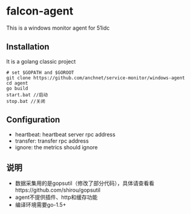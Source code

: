 falcon-agent
===

This is a windows monitor agent for 51idc

## 


## Installation

It is a golang classic project

```
# set $GOPATH and $GOROOT
git clone https://github.com/anchnet/service-monitor/windows-agent
cd agent
go build
start.bat //启动
stop.bat //关闭
```

## Configuration

- heartbeat: heartbeat server rpc address
- transfer: transfer rpc address
- ignore: the metrics should ignore


## 说明
- 数据采集用的是gopsutil（修改了部分代码），具体请查看看https://github.com/shirou/gopsutil
- agent不提供插件、http和缓存功能
- 编译环境需要go-1.5+

